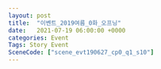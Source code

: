 ```yaml
---
layout: post
title:  "이벤트_2019여름_0화_오프닝"
date:   2021-07-19 06:00:00 +0000
categories: Event
Tags: Story Event
SceneCode: ["scene_evt190627_cp0_q1_s10"]
---
```

